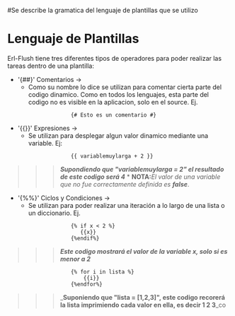 #Se describe la gramatica del lenguaje de plantillas que se utilizo

# Lenguaje de Plantillas #

Erl-Flush tiene tres diferentes tipos de operadores para poder realizar las tareas dentro de una plantilla:

  * '{##}' Comentarios ->
    * Como su nombre lo dice se utilizan para comentar cierta parte del codigo dinamico. Como en todos los lenguajes, esta parte del codigo no es visible en la aplicacion, solo en el source. Ej.
```
                    {# Esto es un comentario #} 
```


  * '{{}}' Expresiones ->
    * Se utilizan para desplegar algun valor dinamico mediante una variable. Ej:
```
                    {{ variablemuylarga + 2 }} 
```
> > > _**Supondiendo que "variablemuylarga = 2" el resultado de este codigo será 4**_
    * **NOTA:**_El valor de una variable que no fue correctamente definida es_ _**false**_.

  * '{%%}' Ciclos y Condiciones ->
    * Se utilizan para poder realizar una iteración a lo largo de una lista o un diccionario. Ej.
```
                    {% if x < 2 %}
                       {{x}}
                    {%endif%}
```
> > > _**Este codigo mostrará el valor de la variable x, solo si es menor a 2**_
```
                    {% for i in lista %}
                        {{i}}
                    {%endfor%}
```
> > > _**Suponiendo que "lista = [1,2,3]", este codigo recorerá la lista imprimiendo cada valor en ella, es decir 1 2 3**_co